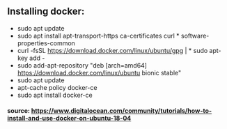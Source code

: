 ## Installing docker:

* sudo apt update
* sudo apt install apt-transport-https ca-certificates curl * software-properties-common
* curl -fsSL https://download.docker.com/linux/ubuntu/gpg | * sudo apt-key add -
* sudo add-apt-repository "deb [arch=amd64] https://download.docker.com/linux/ubuntu bionic stable"
* sudo apt update
* apt-cache policy docker-ce
* sudo apt install docker-ce
#### source: https://www.digitalocean.com/community/tutorials/how-to-install-and-use-docker-on-ubuntu-18-04